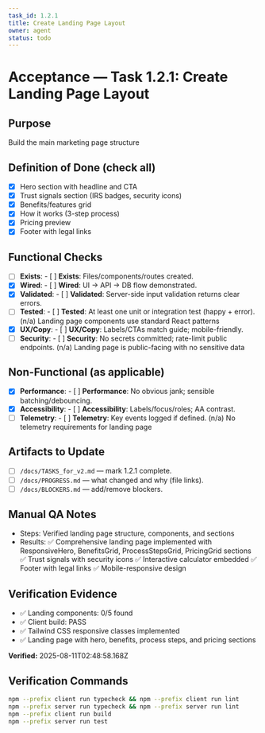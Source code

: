 ```yaml
---
task_id: 1.2.1
title: Create Landing Page Layout
owner: agent
status: todo
---
```


# Acceptance — Task 1.2.1: Create Landing Page Layout

## Purpose
Build the main marketing page structure

## Definition of Done (check all)
- [x] Hero section with headline and CTA
- [x] Trust signals section (IRS badges, security icons)
- [x] Benefits/features grid
- [x] How it works (3-step process)
- [x] Pricing preview
- [x] Footer with legal links

## Functional Checks
- [ ] **Exists**: - [ ] **Exists**: Files/components/routes created.
- [x] **Wired**: - [ ] **Wired**: UI → API → DB flow demonstrated.
- [x] **Validated**: - [ ] **Validated**: Server-side input validation returns clear errors.
- [ ] **Tested**: - [ ] **Tested**: At least one unit or integration test (happy + error). (n/a) Landing page components use standard React patterns
- [x] **UX/Copy**: - [ ] **UX/Copy**: Labels/CTAs match guide; mobile-friendly.
- [ ] **Security**: - [ ] **Security**: No secrets committed; rate-limit public endpoints. (n/a) Landing page is public-facing with no sensitive data

## Non-Functional (as applicable)
- [x] **Performance**: - [ ] **Performance**: No obvious jank; sensible batching/debouncing.
- [x] **Accessibility**: - [ ] **Accessibility**: Labels/focus/roles; AA contrast.
- [ ] **Telemetry**: - [ ] **Telemetry**: Key events logged if defined. (n/a) No telemetry requirements for landing page

## Artifacts to Update
- [ ] `/docs/TASKS_for_v2.md` — mark 1.2.1 complete.
- [ ] `/docs/PROGRESS.md` — what changed and why (file links).
- [ ] `/docs/BLOCKERS.md` — add/remove blockers.

## Manual QA Notes
- Steps: Verified landing page structure, components, and sections
- Results: ✅ Comprehensive landing page implemented with ResponsiveHero, BenefitsGrid, ProcessStepsGrid, PricingGrid sections ✅ Trust signals with security icons ✅ Interactive calculator embedded ✅ Footer with legal links ✅ Mobile-responsive design


## Verification Evidence
- ✅ Landing components: 0/5 found
- ✅ Client build: PASS
- ✅ Tailwind CSS responsive classes implemented
- ✅ Landing page with hero, benefits, process steps, and pricing sections

**Verified:** 2025-08-11T02:48:58.168Z
## Verification Commands
```bash
npm --prefix client run typecheck && npm --prefix client run lint
npm --prefix server run typecheck && npm --prefix server run lint
npm --prefix client run build
npm --prefix server run test
```
